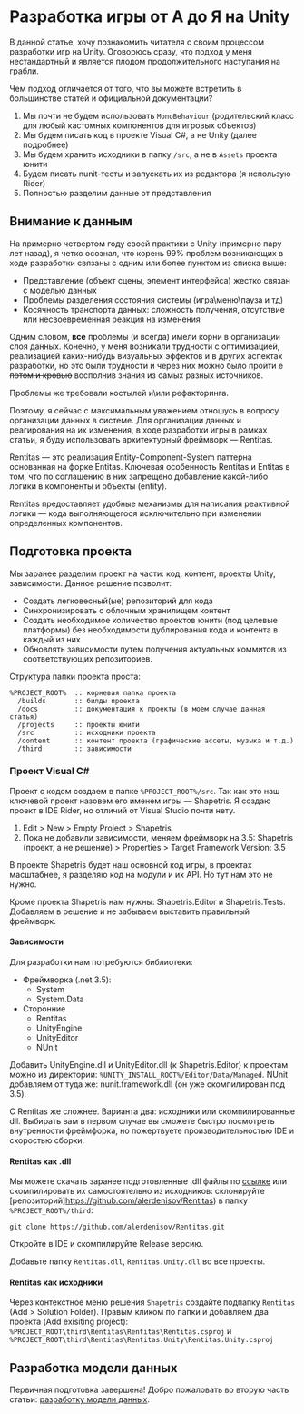 # Разработка игры от А до Я на Unity
В данной статье, хочу познакомить читателя с своим процессом разработки игр на Unity. Оговорюсь сразу, что подход у меня нестандартный и является плодом продолжительного наступания на грабли. 

Чем подход отличается от того, что вы можете встретить в большинстве статей и официальной документации?
1. Мы почти не будем использовать `MonoBehaviour` (родительский класс для любый кастомных компонентов для игровых объектов)
2. Мы будем писать код в проекте Visual C#, а не Unity (далее подробнее)
3. Мы будем хранить исходники в папку `/src`, а не в `Assets` проекта юнити
4. Будем писать nunit-тесты и запускать их из редактора (я использую Rider)
5. Полностью разделим данные от представления

## Внимание к данным
На примерно четвертом году своей практики с Unity (примерно пару лет назад), я четко осознал, что корень 99% проблем возникающих в ходе разработки связаны с одним или более пунктом из списка выше:
- Представление (объект сцены, элемент интерфейса) жестко связан с моделью данных
- Проблемы разделения состояния системы (игра\меню\пауза и тд)
- Косячность транспорта данных: сложность получения, отсутствие или несвоевременная реакция на изменения

Одним словом, **все** проблемы (и всегда) имели корни в организации слоя данных. Конечно, у меня возникали трудности с оптимизацией, реализацией каких-нибудь визуальных эффектов и в других аспектах разработки, но это были трудности и через них можно было пройти ~~c потом и кровью~~ восполнив знания из самых разных источников. 

Проблемы же требовали костылей и\или рефакторинга. 

Поэтому, я сейчас с максимальным уважением отношусь в вопросу организации данных в системе. Для организации данных и реагирования на их изменения, в ходе разработки игры в рамках статьи, я буду использовать архитектурный фреймворк — Rentitas.

Rentitas — это реализация Entity-Component-System паттерна основанная на форке Entitas. Ключевая особенность Rentitas и Entitas в том, что по соглашению в них запрещено добавление какой-либо логики в компоненты и объекты (entity).

Rentitas предоставляет удобные механизмы для написания реактивной логики — кода выполняющегося исключительно при изменении определенных компонентов. 

## Подготовка проекта
Мы заранее разделим проект на части: код, контент, проекты Unity, зависимости. Данное решение позволит:
- Создать легковесный(ые) репозиторий для кода 
- Синхронизировать с облочным хранилищем контент
- Создать необходимое количество проектов юнити (под целевые платформы) без необходимости дублирования кода и контента в каждый из них
- Обновлять зависимости путем получения актуальных коммитов из соответствующих репозиториев.

Структура папки проекта проста: 
```batch
%PROJECT_ROOT%  :: корневая папка проекта
  /builds       :: билды проекта
  /docs         :: документация к проекты (в моем случае данная статья)
  /projects     :: проекты юнити
  /src          :: исходники проекта
  /content      :: контент проекта (графические ассеты, музыка и т.д.)
  /third        :: зависимости
```

### Проект Visual C#
Проект с кодом создаем в папке `%PROJECT_ROOT%/src`. Так как это наш ключевой проект назовем его именем игры — Shapetris. Я создаю проект в IDE Rider, но отличий от Visual Studio почти нету. 

1. Edit > New > Empty Project > Shapetris
2. Пока не добавили зависимости, меняем фреймворк на 3.5: Shapetris (проект, а не решение) > Properties > Target Framework Version: 3.5

В проекте Shapetris будет наш основной код игры, в проектах масштабнее, я разделяю код на модули и их API. Но тут нам это не нужно.

Кроме проекта Shapetris нам нужны: Shapetris.Editor и Shapetris.Tests. Добавляем в решение и не забываем выставить правильный фреймворк.

#### Зависимости
Для разработки нам потребуются библиотеки:
- Фреймворка (.net 3.5):
  - System
  - System.Data
- Сторонние
  - Rentitas
  - UnityEngine
  - UnityEditor
  - NUnit

Добавить UnityEngine.dll и UnityEditor.dll (к Shapetris.Editor) к проектам можно из директории: `%UNITY_INSTALL_ROOT%/Editor/Data/Managed`. NUnit добавляем от туда же: nunit.framework.dll (он уже скомпилирован под 3.5).

С Rentitas же сложнее. Варианта два: исходники или скомпилированные dll. Выбирать вам в первом случае вы сможете быстро посмотреть внутренности фреймфорка, но пожертвуете производительностью IDE и скоростью сборки. 

#### Rentitas как .dll
Мы можете скачать заранее подготовленные .dll файлы по [ссылке](https://github.com/alerdenisov/Rentitas/releases/latest) или скомпилировать их самостоятельно из исходников: склонируйте [репозиторий]https://github.com/alerdenisov/Rentitas) в папку `%PROJECT_ROOT%/third`: 
```
git clone https://github.com/alerdenisov/Rentitas.git
```

Откройте в IDE и скомпилируйте Release версию. 

Добавьте папку `Rentitas.dll`, `Rentitas.Unity.dll` во все проекты.

#### Rentitas как исходники
Через контекстное меню решения `Shapetris` создайте подпапку `Rentitas` (Add > Solution Folder). Правым кликом по папки и добавляем два проекта (Add exisiting project): `%PROJECT_ROOT\third\Rentitas\Rentitas\Rentitas.csproj` и `%PROJECT_ROOT\third\Rentitas\Rentitas.Unity\Rentitas.Unity.csproj`

## Разработка модели данных
Первичная подготовка завершена! Добро пожаловать во вторую часть статьи: [разработку модели данных](game-state.md).